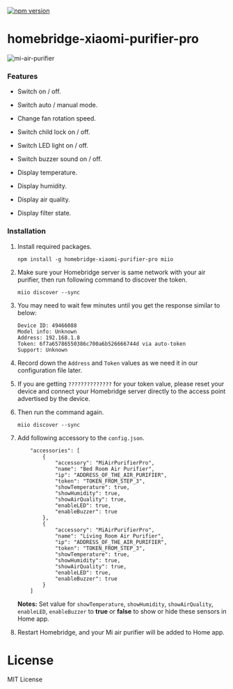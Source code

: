 [![npm version](https://badge.fury.io/js/homebridge-xiaomi-purifier-pro.svg)](https://badge.fury.io/js/homebridge-xiaomi-purifier-pro)

# homebridge-xiaomi-purifier-pro
 
 

![mi-air-purifier](https://cloud.githubusercontent.com/assets/73107/26249685/1d0ae78c-3cda-11e7-8b64-71e8d4323a3e.jpg)



### Features
* Switch on / off.

* Switch auto / manual mode.

* Change fan rotation speed.

* Switch child lock on / off.

* Switch LED light on / off.

* Switch buzzer sound on / off.

* Display temperature.

* Display humidity.

* Display air quality.

* Display filter state.



### Installation
1. Install required packages.

	```
	npm install -g homebridge-xiaomi-purifier-pro miio
	```

2. Make sure your Homebridge server is same network with your air purifier, then run following command to discover the token.

	```
	miio discover --sync
	```

3. You may need to wait few minutes until you get the response similar to below:

	```
	Device ID: 49466088
	Model info: Unknown
	Address: 192.168.1.8
	Token: 6f7a65786550386c700a6b526666744d via auto-token
	Support: Unknown
	```

4. Record down the `Address` and `Token` values as we need it in our configuration file later.

5. If you are getting `??????????????` for your token value, please reset your device and connect your Homebridge server directly to the access point advertised by the device.

6. Then run the command again.

	```
	miio discover --sync
	```

7. Add following accessory to the `config.json`.

	```
		"accessories": [
			{
				"accessory": "MiAirPurifierPro",
				"name": "Bed Room Air Purifier",
				"ip": "ADDRESS_OF_THE_AIR_PURIFIER",
				"token": "TOKEN_FROM_STEP_3",				
				"showTemperature": true,
				"showHumidity": true,
				"showAirQuality": true,
				"enableLED": true,
				"enableBuzzer": true
			},
			{
				"accessory": "MiAirPurifierPro",
				"name": "Living Room Air Purifier",
				"ip": "ADDRESS_OF_THE_AIR_PURIFIER",
				"token": "TOKEN_FROM_STEP_3",				
				"showTemperature": true,
				"showHumidity": true,
				"showAirQuality": true,
				"enableLED": true,
				"enableBuzzer": true
			}
		]
	```

	**Notes:** Set value for `showTemperature`, `showHumidity`, `showAirQuality`, `enableLED`, `enableBuzzer` to **true** or **false** to show or hide these sensors in Home app.

8. Restart Homebridge, and your Mi air purifier will be added to Home app.



# License
MIT License
